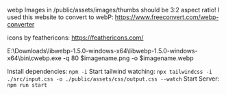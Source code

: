 
webp Images in /public/assets/images/thumbs should be 3:2 aspect ratio!
I used this website to convert to webP: https://www.freeconvert.com/webp-converter


icons by feathericons: https://feathericons.com/

E:\Downloads\libwebp-1.5.0-windows-x64\libwebp-1.5.0-windows-x64\bin\cwebp.exe -q 80 $imagename.png -o $imagename.webp


Install dependencies: `npm -i`
Start tailwind watching: `npx tailwindcss -i ./src/input.css -o ./public/assets/css/output.css --watch`
Start Server: `npm run start`